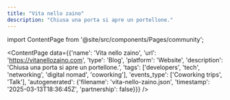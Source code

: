 ```yaml
---
title: "Vita nello zaino"
description: "Chiusa una porta si apre un portellone."
---
```

import ContentPage from '@site/src/components/Pages/community';

<ContentPage
    data={{'name': 'Vita nello zaino', 'url': 'https://vitanellozaino.com', 'type': 'Blog', 'platform': 'Website', 'description': 'Chiusa una porta si apre un portellone.', 'tags': ['developers', 'tech', 'networking', 'digital nomad', 'coworking'], 'events_type': ['Coworking trips', 'Talk'], 'autogenerated': {'filename': 'vita-nello-zaino.json', 'timestamp': '2025-03-13T18:36:45Z', 'partnership': false}}}
/>
